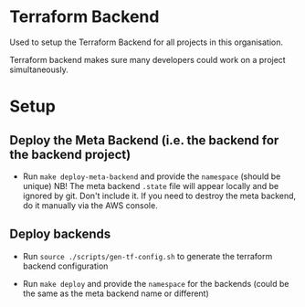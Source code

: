# Terraform Backend

Used to setup the Terraform Backend for all projects in this organisation.

Terraform backend makes sure many developers could work on a project simultaneously.

# Setup

## Deploy the Meta Backend (i.e. the backend for the backend project)

- Run `make deploy-meta-backend` and provide the `namespace` (should be unique)
  NB! The meta backend `.state` file will appear locally and be ignored by git. Don't include it. If you need to destroy the meta backend, do it manually via the AWS console.

## Deploy backends

- Run `source ./scripts/gen-tf-config.sh` to generate the terraform backend configuration

- Run `make deploy` and provide the `namespace` for the backends (could be the same as the meta backend name or different)
